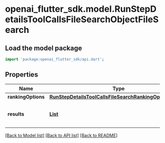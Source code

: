 # openai_flutter_sdk.model.RunStepDetailsToolCallsFileSearchObjectFileSearch

## Load the model package
```dart
import 'package:openai_flutter_sdk/api.dart';
```

## Properties
Name | Type | Description | Notes
------------ | ------------- | ------------- | -------------
**rankingOptions** | [**RunStepDetailsToolCallsFileSearchRankingOptionsObject**](RunStepDetailsToolCallsFileSearchRankingOptionsObject.md) |  | [optional] 
**results** | [**List<RunStepDetailsToolCallsFileSearchResultObject>**](RunStepDetailsToolCallsFileSearchResultObject.md) | The results of the file search. | [optional] [default to const []]

[[Back to Model list]](../README.md#documentation-for-models) [[Back to API list]](../README.md#documentation-for-api-endpoints) [[Back to README]](../README.md)


